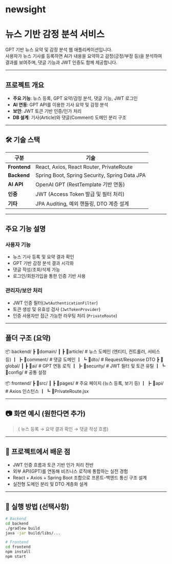 # newsight
#  뉴스 기반 감정 분석 서비스

GPT 기반 뉴스 요약 및 감정 분석 웹 애플리케이션입니다.  
사용자가 뉴스 기사를 등록하면 AI가 내용을 요약하고 감정(긍정/부정 등)을 분석하여 결과를 보여주며, 댓글 기능과 JWT 인증도 함께 제공합니다.

---

## 프로젝트 개요

- **주요 기능**: 뉴스 등록, GPT 요약/감정 분석, 댓글 기능, JWT 로그인
- **AI 연동**: GPT API를 이용한 기사 요약 및 감정 분석
- **보안**: JWT 토큰 기반 인증/인가 처리
- **DB 설계**: 기사(Article)와 댓글(Comment) 도메인 분리 구조

---

## 🛠 기술 스택

| 구분 | 기술 |
|------|------|
| **Frontend** | React, Axios, React Router, PrivateRoute |
| **Backend** | Spring Boot, Spring Security, Spring Data JPA |
| **AI API** | OpenAI GPT (RestTemplate 기반 연동) |
| **인증** | JWT (Access Token 발급 및 필터 처리) |
| **기타** | JPA Auditing, 예외 핸들링, DTO 계층 설계 |

---

## 주요 기능 설명

### 사용자 기능
- 뉴스 기사 등록 및 요약 결과 확인
- GPT 기반 감정 분석 결과 시각화
- 댓글 작성/조회/삭제 가능
- 로그인/회원가입을 통한 인증 기반 사용

### 관리자/보안 처리
- JWT 인증 필터(`JwtAuthenticationFilter`)
- 토큰 생성 및 유효성 검사 (`JwtTokenProvider`)
- 인증 사용자만 접근 가능한 라우팅 처리 (`PrivateRoute`)

---

## 폴더 구조 (요약)

📦 backend/
┣ 📂domain/
┃ ┣ 📂article/ # 뉴스 도메인 (엔티티, 컨트롤러, 서비스 등)
┃ ┣ 📂comment/ # 댓글 도메인
┃ ┗ 📂dto/ # Request/Response DTO
┣ 📂global/
┃ ┣ 📂ai/ # GPT 연동 로직
┃ ┣ 📂security/ # JWT 필터 및 토큰 유틸
┃ ┗ 📂config/ # 공통 설정

📦 frontend/
┣ 📂src/
┃ ┣ 📂pages/ # 주요 페이지 (뉴스 등록, 보기 등)
┃ ┣ 📂api/ # Axios 인스턴스
┃ ┗ 📜PrivateRoute.jsx


---

## 📷 화면 예시 (원한다면 추가)

> ( 뉴스 등록 → 요약 결과 확인 → 댓글 작성 흐름)

---

## 🙋 프로젝트에서 배운 점

- JWT 인증 흐름과 토큰 기반 인가 처리 전반
- 외부 API(GPT)를 연동해 비즈니스 로직에 통합하는 실전 경험
- React + Axios + Spring Boot 조합으로 프론트-백엔드 통신 구조 설계
- 실전형 도메인 분리 및 DTO 계층화 설계

---

## 📌 실행 방법 (선택사항)

```bash
# Backend
cd backend
./gradlew build
java -jar build/libs/...

# Frontend
cd frontend
npm install
npm start
